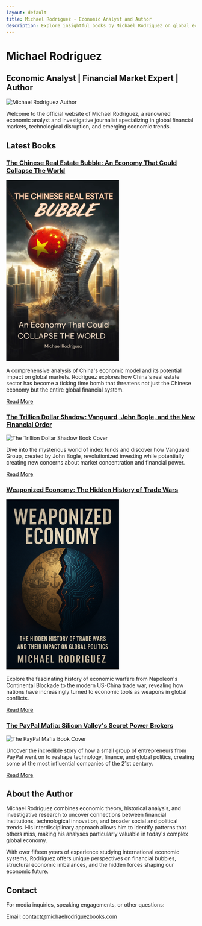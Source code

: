 ```yaml
---
layout: default
title: Michael Rodriguez - Economic Analyst and Author
description: Explore insightful books by Michael Rodriguez on global economics, financial markets, and technological trends that shape our world.
---
```


# Michael Rodriguez

## Economic Analyst | Financial Market Expert | Author

![Michael Rodriguez Author](/assets/images/author-photo.jpg)

Welcome to the official website of Michael Rodriguez, a renowned economic analyst and investigative journalist specializing in global financial markets, technological disruption, and emerging economic trends.

## Latest Books

### [The Chinese Real Estate Bubble: An Economy That Could Collapse The World](/books/chinese-real-estate-bubble.html)

<img src="/assets/images/THE%20CHINESE%20REAL%20ESTATE%20BUBBLE%20print.png" width="300" alt="The Chinese Real Estate Bubble Book Cover"> 

A comprehensive analysis of China's economic model and its potential impact on global markets. Rodriguez explores how China's real estate sector has become a ticking time bomb that threatens not just the Chinese economy but the entire global financial system.

[Read More](/books/chinese-real-estate-bubble.html)

### [The Trillion Dollar Shadow: Vanguard, John Bogle, and the New Financial Order](/books/trillion-dollar-shadow.html)
<img src="/assets/images/Trillion%20Dollar%20Shadow.png" width="300" alt="The Trillion Dollar Shadow Book Cover">

Dive into the mysterious world of index funds and discover how Vanguard Group, created by John Bogle, revolutionized investing while potentially creating new concerns about market concentration and financial power.

[Read More](/books/trillion-dollar-shadow.html)

### [Weaponized Economy: The Hidden History of Trade Wars](/books/weaponized-economy.html)

<img src="/assets/images/Weaponized%20Economy.png" width="300" alt="Weaponized Economy Book Cover">

Explore the fascinating history of economic warfare from Napoleon's Continental Blockade to the modern US-China trade war, revealing how nations have increasingly turned to economic tools as weapons in global conflicts.

[Read More](/books/weaponized-economy.html)

### [The PayPal Mafia: Silicon Valley's Secret Power Brokers](/books/paypal-mafia.html)

<img src="/assets/images/paypalmafia.png" width="300" alt="The PayPal Mafia Book Cover">

Uncover the incredible story of how a small group of entrepreneurs from PayPal went on to reshape technology, finance, and global politics, creating some of the most influential companies of the 21st century.

[Read More](/books/paypal-mafia.html)

## About the Author

Michael Rodriguez combines economic theory, historical analysis, and investigative research to uncover connections between financial institutions, technological innovation, and broader social and political trends. His interdisciplinary approach allows him to identify patterns that others miss, making his analyses particularly valuable in today's complex global economy.

With over fifteen years of experience studying international economic systems, Rodriguez offers unique perspectives on financial bubbles, structural economic imbalances, and the hidden forces shaping our economic future.

## Contact

For media inquiries, speaking engagements, or other questions:

Email: [contact@michaelrodriguezbooks.com](mailto:contact@michaelrodriguezbooks.com)

<!-- Социальные сети можно добавить позже -->
